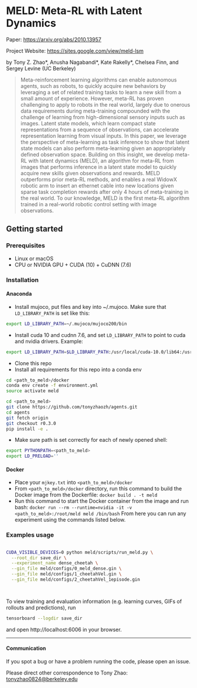 # MELD: Meta-RL with Latent Dynamics
Paper: https://arxiv.org/abs/2010.13957

Project Website: https://sites.google.com/view/meld-lsm

by Tony Z. Zhao*, Anusha Nagabandi*, Kate Rakelly*, Chelsea Finn, and Sergey Levine (UC Berkeley)

> Meta-reinforcement learning algorithms can enable autonomous agents, such as robots, to quickly acquire new behaviors by leveraging a set of related training tasks to learn a new skill from a small amount of experience.
However, meta-RL has proven challenging to apply to robots in the real world, largely due to onerous data requirements during meta-training compounded with the challenge of learning from high-dimensional sensory inputs such as images.
Latent state models, which learn compact state representations from a sequence of observations, can accelerate representation learning from visual inputs.
In this paper, we leverage the perspective of meta-learning as task inference to show that latent state models can also perform meta-learning given an appropriately defined observation space.
Building on this insight, we develop meta-RL with latent dynamics (MELD), an algorithm for meta-RL from images that performs inference in a latent state model to quickly acquire new skills given observations and rewards.
MELD outperforms prior meta-RL methods, and enables a real WidowX robotic arm to insert an ethernet cable into new locations given sparse task completion rewards after only 4 hours of meta-training in the real world.
To our knowledge, MELD is the first meta-RL algorithm trained in a real-world robotic control setting with image observations.

## Getting started ##
### Prerequisites
- Linux or macOS
- CPU or NVIDIA GPU + CUDA (10) + CuDNN (7.6)

### Installation

#### Anaconda

- Install mujoco, put files and key into ~/.mujoco.
Make sure that `LD_LIBRARY_PATH` is set like this:
```bash
export LD_LIBRARY_PATH=~/.mujoco/mujoco200/bin
```
- Install cuda 10 and cudnn 7.6, and set `LD_LIBRARY_PATH` to point to cuda and nvidia drivers. Example:
```bash
export LD_LIBRARY_PATH=$LD_LIBRARY_PATH:/usr/local/cuda-10.0/lib64:/usr/lib/x86_64-linux-gnu:/usr/local/lib:/usr/lib64:/usr/lib/nvidia-418
```

- Clone this repo
- Install all requirements for this repo into a conda env
```bash
cd <path_to_meld>/docker
conda env create -f environment.yml
source activate meld

cd <path_to_meld>
git clone https://github.com/tonyzhaozh/agents.git
cd agents
git fetch origin
git checkout r0.3.0
pip install -e .
```
- Make sure path is set correctly for each of newly opened shell:
```bash
export PYTHONPATH=<path_to_meld>
export LD_PRELOAD=''
```

#### Docker
- Place your `mjkey.txt` into `<path_to_meld>/docker`
- From `<path_to_meld>/docker` directory, run this command to build the Docker image from the Dockerfile:
```docker build . -t meld```
- Run this command to start the Docker container from the image and run bash:
```docker run --rm --runtime=nvidia -it -v <path_to_meld>:/root/meld meld /bin/bash```
From here you can run any experiment using the commands listed below.


### Examples usage

```bash

CUDA_VISIBLE_DEVICES=0 python meld/scripts/run_meld.py \
  --root_dir save_dir \
  --experiment_name dense_cheetah \
  --gin_file meld/configs/0_meld_dense.gin \
  --gin_file meld/configs/1_cheetahVel.gin \
  --gin_file meld/configs/2_cheetahVel_1episode.gin

 
```

To view training and evaluation information (e.g. learning curves, GIFs of rollouts and predictions), run
```bash
tensorboard --logdir save_dir
```
and open http://localhost:6006 in your browser.

--------------------------------------
#### Communication

If you spot a bug or have a problem running the code, please open an issue.

Please direct other correspondence to Tony Zhao: tonyzhao0824@berkeley.edu
